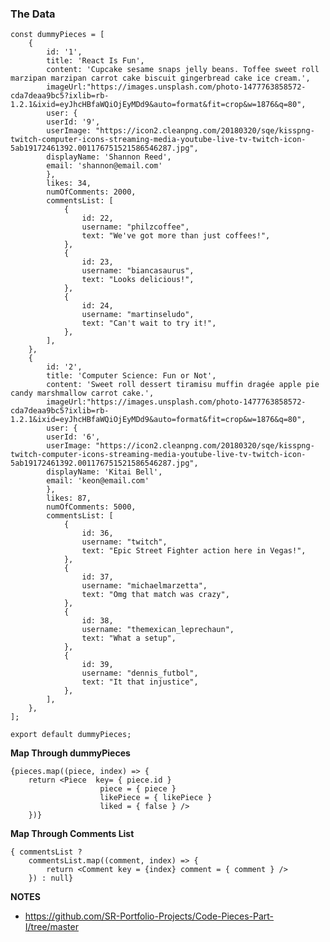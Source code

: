 ### The Data
    
    const dummyPieces = [
        {
            id: '1',
            title: 'React Is Fun',
            content: 'Cupcake sesame snaps jelly beans. Toffee sweet roll marzipan marzipan carrot cake biscuit gingerbread cake ice cream.',
            imageUrl:"https://images.unsplash.com/photo-1477763858572-cda7deaa9bc5?ixlib=rb-1.2.1&ixid=eyJhcHBfaWQiOjEyMDd9&auto=format&fit=crop&w=1876&q=80",
            user: {
            userId: '9',
            userImage: "https://icon2.cleanpng.com/20180320/sqe/kisspng-twitch-computer-icons-streaming-media-youtube-live-tv-twitch-icon-5ab19172461392.001176751521586546287.jpg",
            displayName: 'Shannon Reed',
            email: 'shannon@email.com'
            },
            likes: 34,
            numOfComments: 2000,
            commentsList: [
                {
                    id: 22,
                    username: "philzcoffee",
                    text: "We've got more than just coffees!",
                },
                {
                    id: 23,
                    username: "biancasaurus",
                    text: "Looks delicious!",
                },
                {
                    id: 24,
                    username: "martinseludo",
                    text: "Can't wait to try it!",
                },
            ],
        },
        {
            id: '2',
            title: 'Computer Science: Fun or Not',
            content: 'Sweet roll dessert tiramisu muffin dragée apple pie candy marshmallow carrot cake.',
            imageUrl:"https://images.unsplash.com/photo-1477763858572-cda7deaa9bc5?ixlib=rb-1.2.1&ixid=eyJhcHBfaWQiOjEyMDd9&auto=format&fit=crop&w=1876&q=80",
            user: {
            userId: '6',
            userImage: "https://icon2.cleanpng.com/20180320/sqe/kisspng-twitch-computer-icons-streaming-media-youtube-live-tv-twitch-icon-5ab19172461392.001176751521586546287.jpg",
            displayName: 'Kitai Bell',
            email: 'keon@email.com'
            },
            likes: 87,
            numOfComments: 5000,
            commentsList: [
                {
                    id: 36,
                    username: "twitch",
                    text: "Epic Street Fighter action here in Vegas!",
                },
                {
                    id: 37,
                    username: "michaelmarzetta",
                    text: "Omg that match was crazy",
                },
                {
                    id: 38,
                    username: "themexican_leprechaun",
                    text: "What a setup",
                },
                {
                    id: 39,
                    username: "dennis_futbol",
                    text: "It that injustice",
                },
            ],
        },
    ];

    export default dummyPieces;

**Map Through dummyPieces**

    {pieces.map((piece, index) => {
        return <Piece  key= { piece.id } 
                        piece = { piece }  
                        likePiece = { likePiece } 
                        liked = { false } />
        })}


**Map Through Comments List**

    { commentsList ?
        commentsList.map((comment, index) => {
            return <Comment key = {index} comment = { comment } />
        }) : null}




 **NOTES**
  - https://github.com/SR-Portfolio-Projects/Code-Pieces-Part-I/tree/master